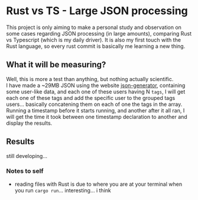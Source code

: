 # Rust vs TS - Large JSON processing
This project is only aiming to make a personal study and observation on some cases regarding JSON processing (in large amounts), comparing Rust vs Typescript (which is my daily driver). It is also my first touch with the Rust language, so every rust commit is basically me learning a new thing.   

## What it will be measuring?
Well, this is more a test than anything, but nothing actually scientific.  
I have made a ~29MB JSON using the website [json-generator](https://json-generator.com/), containing some user-like data, and each one of these users having N `tags`, I will get each one of these tags and add the specific user to the grouped tags users... basically concatening them on each of one the tags in the array.  
Running a timestamp before it starts running, and another after it all ran, I will get the time it took between one timestamp declaration to another and display the results.

## Results
still developing...

### Notes to self
- reading files with Rust is due to where you are at your terminal when you run `cargo run`... interesting... i think
